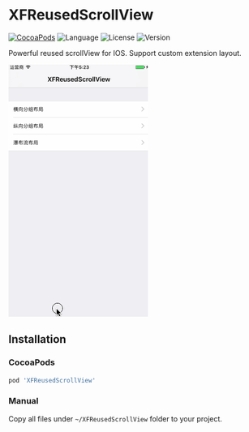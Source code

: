 # XFReusedScrollView
[![CocoaPods](https://img.shields.io/badge/cocoapods-v1.0.2-brightgreen.svg)](http://cocoadocs.org/docsets/XFDialogBuilder)
![Language](https://img.shields.io/badge/language-ObjC-orange.svg)
![License](https://img.shields.io/npm/l/express.svg)
![Version](https://img.shields.io/badge/platform-ios6%2B-green.svg)

Powerful reused scrollView for IOS. Support custom extension layout.

![](./ScreenShot/usage.gif)


## Installation
### CocoaPods
```ruby
pod 'XFReusedScrollView'
```

### Manual
Copy all files under `~/XFReusedScrollView` folder  to your project.
